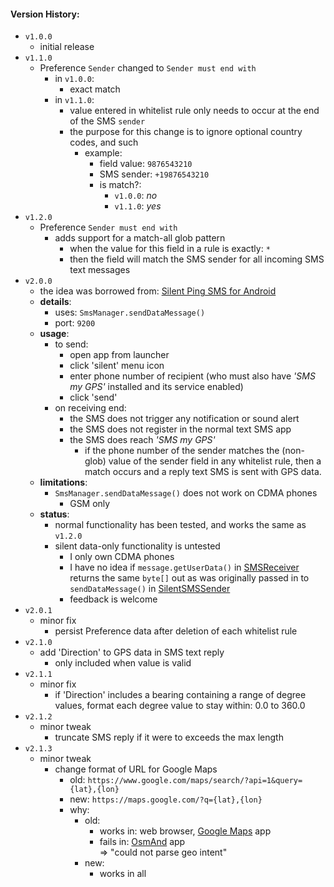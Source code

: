 #### Version History:

* `v1.0.0`
  * initial release
* `v1.1.0`
  * Preference `Sender` changed to `Sender must end with`
    * in `v1.0.0`:
      * exact match
    * in `v1.1.0`:
      * value entered in whitelist rule only needs to occur at the end of the SMS `sender`
      * the purpose for this change is to ignore optional country codes, and such
        * example:
          * field value: `9876543210`
          * SMS sender: `+19876543210`
          * is match?:
            * `v1.0.0`: _no_
            * `v1.1.0`: _yes_
* `v1.2.0`
  * Preference `Sender must end with`
    * adds support for a match-all glob pattern
      * when the value for this field in a rule is exactly: `*`
      * then the field will match the SMS sender for all incoming SMS text messages
* `v2.0.0`
  * the idea was borrowed from: [Silent Ping SMS for Android](https://github.com/itds-consulting/android-silent-ping-sms)
  * __details__:
    * uses: `SmsManager.sendDataMessage()`
    * port: `9200`
  * __usage__:
    * to send:
      * open app from launcher
      * click 'silent' menu icon
      * enter phone number of recipient (who must also have _'SMS my GPS'_ installed and its service enabled)
      * click 'send'
    * on receiving end:
      * the SMS does not trigger any notification or sound alert
      * the SMS does not register in the normal text SMS app
      * the SMS does reach _'SMS my GPS'_
        * if the phone number of the sender matches the (non-glob) value of the sender field in any whitelist rule, then a match occurs and a reply text SMS is sent with GPS data.
  * __limitations__:
    * `SmsManager.sendDataMessage()` does not work on CDMA phones
      * GSM only
  * __status__:
    * normal functionality has been tested, and works the same as `v1.2.0`
    * silent data-only functionality is untested
      * I only own CDMA phones
      * I have no idea if `message.getUserData()` in [SMSReceiver](https://github.com/warren-bank/Android-SMS-Automatic-Reply-GPS/blob/v2.0.0/android-studio-project/SMS-my-GPS/src/main/java/com/github/warren_bank/sms_automatic_reply_gps/event/SMSReceiver.java) returns the same `byte[]` out as was originally passed in to `sendDataMessage()` in [SilentSMSSender](https://github.com/warren-bank/Android-SMS-Automatic-Reply-GPS/blob/v2.0.0/android-studio-project/SMS-my-GPS/src/main/java/com/github/warren_bank/sms_automatic_reply_gps/event/SilentSMSSender.java)
      * feedback is welcome
* `v2.0.1`
  * minor fix
    * persist Preference data after deletion of each whitelist rule
* `v2.1.0`
  * add 'Direction' to GPS data in SMS text reply
    * only included when value is valid
* `v2.1.1`
  * minor fix
    * if 'Direction' includes a bearing containing a range of degree values,
      format each degree value to stay within: 0.0 to 360.0
* `v2.1.2`
  * minor tweak
    * truncate SMS reply if it were to exceeds the max length
* `v2.1.3`
  * minor tweak
    * change format of URL for Google Maps
      * old: `https://www.google.com/maps/search/?api=1&query={lat},{lon}`
      * new: `https://maps.google.com/?q={lat},{lon}`
      * why:
        * old:
          * works in: web browser, [Google Maps](https://play.google.com/store/apps/details?id=com.google.android.apps.maps) app
          * fails in: [OsmAnd](https://github.com/osmandapp/Osmand) app<br>=&gt; "could not parse geo intent"
        * new:
          * works in all
